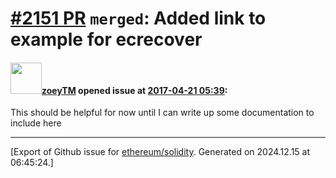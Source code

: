 # [\#2151 PR](https://github.com/ethereum/solidity/pull/2151) `merged`: Added link to example for ecrecover

#### <img src="https://avatars.githubusercontent.com/u/14796043?u=46b97d56f5ed20ed29d11cd71c2ae2fbe6616233&v=4" width="50">[zoeyTM](https://github.com/zoeyTM) opened issue at [2017-04-21 05:39](https://github.com/ethereum/solidity/pull/2151):

This should be helpful for now until I can write up some documentation to include here




-------------------------------------------------------------------------------



[Export of Github issue for [ethereum/solidity](https://github.com/ethereum/solidity). Generated on 2024.12.15 at 06:45:24.]
